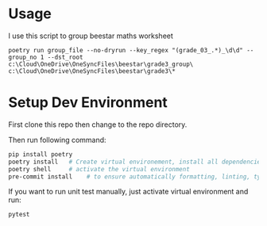 # Usage

I use this script to group beestar maths worksheet

```
poetry run group_file --no-dryrun --key_regex "(grade_03_.*)_\d\d" --group_no 1 --dst_root c:\Cloud\OneDrive\OneSyncFiles\beestar\grade3_group\ c:\Cloud\OneDrive\OneSyncFiles\beestar\grade3\*
```

# Setup Dev Environment

First clone this repo then change to the repo directory.

Then run following command:
```sh
pip install poetry
poetry install   # Create virtual environement, install all dependencies for the project
poetry shell     # activate the virtual environment
pre-commit install    # to ensure automatically formatting, linting, type checking and testing before every commit
```

If you want to run unit test manually, just activate virtual environment and run:
```sh
pytest
```